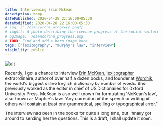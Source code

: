 ```yaml
---
title: Interviewing Erin McKean
description: temp
datePublished: 2020-04-28 22:16:00+05:30
dateModified: 2020-04-28 22:16:00+05:30
# img: ["./daancorona_progress.png"]
# imgAlt: A photo describing the revenue progress of the social venture startup, DaanCorona.
# ogImage: ./daancorona_progress.png
# TODO: Find and add a hero image here
tags: ["lexicography", "murphy's law", "interview"]
visibility: public
---
```


<!-- PELICAN_BEGIN_SUMMARY -->
![alt](../images/ErinMcKean/2.png)  

<!-- PELICAN_END_SUMMARY -->

Recently, I got a chance to interview [Erin McKean](https://www.ted.com/talks/erin_mckean_go_ahead_make_up_new_words/reading-list?referrer=playlist-how_language_changes_over_time), [lexicographer](https://en.wikipedia.org/wiki/Erin_McKean) extraordinaire, author of over half a dozen books, and founder at [Wordnik](https://www.wordnik.com/), the world's biggest online English dictionary by number of words. She previously worked as the editor in chief of US Dictionaries for Oxford University Press. McKean is also well known for formulating 'McKean's law', also known as Muphry's law: "Any correction of the speech or writing of others will contain at least one grammatical, spelling or typographical error."   

The interview had been in the books for quite a long time, but I finally got around to sending her the questions. This is a draft, I shall update it soon.  

